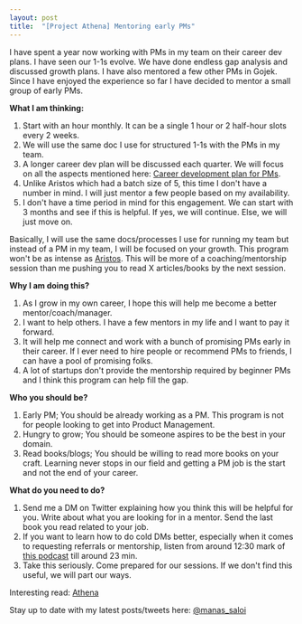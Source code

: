 ```yaml
---
layout: post
title:  "[Project Athena] Mentoring early PMs"
---
```


I have spent a year now working with PMs in my team on their career dev plans. I have seen our 1-1s evolve. We have done endless gap analysis and discussed growth plans. I have also mentored a few other PMs in Gojek. Since I have enjoyed the experience so far I have decided to mentor a small group of early PMs.

**What I am thinking:**
1. Start with an hour monthly. It can be a single 1 hour or 2 half-hour slots every 2 weeks.
2. We will use the same doc I use for structured 1-1s with the PMs in my team.
3. A longer career dev plan will be discussed each quarter. We will focus on all the aspects mentioned here: [Career development plan for PMs](https://manassaloi.com/2020/05/11/career-dev-plan.html).
4. Unlike Aristos which had a batch size of 5, this time I don't have a number in mind. I will just mentor a few people based on my availability.
5. I don't have a time period in mind for this engagement. We can start with 3 months and see if this is helpful. If yes, we will continue. Else, we will just move on.

Basically, I will use the same docs/processes I use for running my team but instead of a PM in my team, I will be focused on your growth. This program won't be as intense as [Aristos](https://manassaloi.com/2020/01/21/aristos-pm-coaching.html). This will be more of a coaching/mentorship session than me pushing you to read X articles/books by the next session.

**Why I am doing this?**
1. As I grow in my own career, I hope this will help me become a better mentor/coach/manager.
2. I want to help others. I have a few mentors in my life and I want to pay it forward.
3. It will help me connect and work with a bunch of promising PMs early in their career. If I ever need to hire people or recommend PMs to friends, I can have a pool of promising folks.
4. A lot of startups don't provide the mentorship required by beginner PMs and I think this program can help fill the gap.

**Who you should be?**
1. Early PM; You should be already working as a PM. This program is not for people looking to get into Product Management.
2. Hungry to grow; You should be someone aspires to be the best in your domain.
3. Read books/blogs; You should be willing to read more books on your craft. Learning never stops in our field and getting a PM job is the start and not the end of your career.

**What do you need to do?**
1. Send me a DM on Twitter explaining how you think this will be helpful for you. Write about what you are looking for in a mentor. Send the last book you read related to your job.
2. If you want to learn how to do cold DMs better, especially when it comes to requesting referrals or mentorship, listen from around 12:30 mark of [this podcast](https://podcasts.google.com/feed/aHR0cHM6Ly9jcmVhdG9ybGFiZm0ubGlic3luLmNvbS9yc3M/episode/YzJlNGZiMzktYzA0OS00N2IwLWI3YTEtM2MxODIyNTNjNDU0?ep=14) till around 23 min.
3. Take this seriously. Come prepared for our sessions. If we don't find this useful, we will part our ways.

Interesting read: [Athena](https://www.growthmentor.com/blog/origin-of-word-mentor/)


Stay up to date with my latest posts/tweets here: [@manas_saloi](http://twitter.com/manas_saloi)
